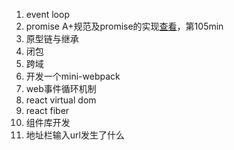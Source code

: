 1. event loop
1. promise A+规范及promise的实现[查看](https://www.bilibili.com/video/BV1sZ4y1j71K/?spm_id_from=333.788.videocard.2)，第105min
1. 原型链与继承
1. 闭包
1. 跨域
1. 开发一个mini-webpack    
4. web事件循环机制
5. react virtual dom
6. react fiber
7. 组件库开发
8. 地址栏输入url发生了什么

